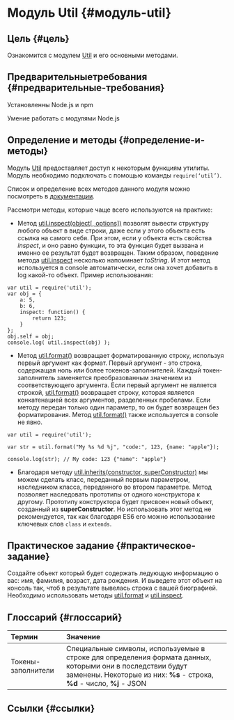 # Модуль Util {#модуль-util}

## **Цель** {#цель}

Ознакомится с модулем [Util](https://nodejs.org/dist/latest-v8.x/docs/api/util.html#util_util) и его основными методами.

## Предварительные**требования** {#предварительные-требования}

Установленны Node.js и npm

Умение работать с модулями Node.js

## Определение и методы {#определение-и-методы}

Модуль [Util](https://nodejs.org/dist/latest-v8.x/docs/api/util.html#util_util) предоставляет доступ к некоторым функциям утилиты. Модуль необходимо подключать с помощью команды `require(‘util’)`.

Список и определение всех методов данного модуля можно посмотреть в [документации](https://nodejs.org/dist/latest-v8.x/docs/api/util.html).

Рассмотри методы, которые чаще всего используются на практике:

* Метод [util.inspect\(object\[, options\]\)](https://nodejs.org/dist/latest-v8.x/docs/api/util.html#util_util_inspect_object_options) позволят вывести структуру любого объект в виде строки, даже если у этого объекта есть ссылка на самого себя. При этом, если у объекта есть свойства _inspect_, и оно равно функции, то эта функция будет вызвана и именно ее результат будет возвращен. Таким образом, поведение метода [util.inspect](https://nodejs.org/dist/latest-v8.x/docs/api/util.html#util_util_inspect_object_options)
  несколько напоминает _toString_. И этот метод используется в console автоматически, если она хочет добавить в log какой-то объект. Пример использования:

```
var util = require('util');
var obj = {
    a: 5,
    b: 6,
    inspect: function() {
        return 123;
    }
};
obj.self = obj;
console.log( util.inspect(obj) );
```

* Метод [util.format\(\)](https://nodejs.org/dist/latest-v8.x/docs/api/util.html#util_util_format_format_args) возвращает форматированную строку, используя первый аргумент как формат. Первый аргумент - это строка, содержащая ноль или более токенов-заполнителей. Каждый токен-заполнитель заменяется преобразованным значением из соответствующего аргумента. Если первый аргумент не является строкой, [util.format\(\)](https://nodejs.org/dist/latest-v8.x/docs/api/util.html#util_util_format_format_args) возвращает строку, которая является конкатенацией всех аргументов, разделенных пробелами. Если методу передан только один параметр, то он будет возвращен без форматирования. Метод [util.format\(\)](https://nodejs.org/dist/latest-v8.x/docs/api/util.html#util_util_format_format_args) также используется в console не явно.

```
var util = require('util');

var str = util.format("My %s %d %j", "code:", 123, {name: "apple"});

console.log(str); // My code: 123 {"name": "apple"}
```

* Благодаря методу [util.inherits\(constructor, superConstructor\)](https://nodejs.org/dist/latest-v8.x/docs/api/util.html#util_util_inherits_constructor_superconstructor) мы можем сделать класс, переданный первым параметром, наследником класса, переданного во втором параметре. Метод позволяет наследовать прототипы от одного конструктора к другому. Прототипу конструктора будет присвоен новый объект, созданный из **superConstructor**. Но использовать этот метод не рекомендуется, так как благодаря ES6 его можно использование ключевых слов `class` и `extends`.

## Практическое задание {#практическое-задание}

Создайте объект который будет содержать ледующую информацию о вас: имя, фамилия, возраст, дата рождения. И выведете этот объект на консоль так, чтоб в результате вывелась строка с вашей биографией. Необходимо использовать методы [util.format](https://nodejs.org/dist/latest-v8.x/docs/api/util.html#util_util_format_format_args) и [util.inspect](https://nodejs.org/dist/latest-v8.x/docs/api/util.html#util_util_inspect_object_options).

## Глоссарий {#глоссарий}

| Термин | Значение |
| :--- | :--- |
| Токены-заполнители | Специальные символы, используемые в строке для определения формата данных, которыми они в последствии будут заменены. Некоторые из них: **%s** - cтрока, **%d** - число, **%j** - JSON |

## Ссылки {#ссылки}



